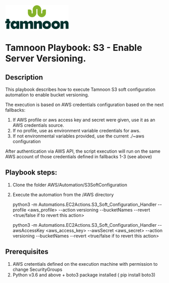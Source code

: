 
<img src="../../images/icons/Tamnoon.png" width="200"/>

# Tamnoon Playbook: S3 - Enable Server Versioning.

## Description
This playbook describes how to execute Tamnoon S3 soft configuration automation to enable bucket versioning.

The execution is based on AWS credentials configuration based on the next fallbacks:
1. If AWS profile or aws access key and secret were given, use it as an AWS credentials source.
2. If no profile, use as environment variable credentials for aws.
3. If not environmental variables provided, use the current ./~aws configuration

After authentication via AWS API, the script execution will run on the same AWS account of those credentials defined in fallbacks 1-3 (see above)

## Playbook steps:
1. Clone the folder AWS/Automation/S3SoftConfiguration
2. Execute the automation from the /AWS directory


    python3 -m Automations.EC2Actions.S3_Soft_Configuration_Handler --profile <aws_profile> --action versioning  --bucketNames <The S3 bucket name> --revert <true/false if to revert this action>
    
    python3 -m Automations.EC2Actions.S3_Soft_Configuration_Handler --awsAccessKey <aws_access_key> --awsSecret <aws_secret> --action versioning  --bucketNames <The S3 bucket name> --revert <true/false if to revert this action>

   


## Prerequisites 
1. AWS cretentials defined on the execution machine with permission to change SecurityGroups
2. Python v3.6  and above + boto3 package installed ( pip install boto3)


